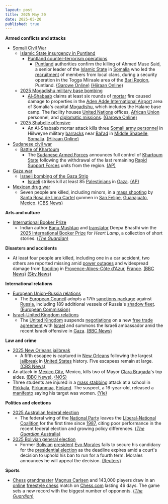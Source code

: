 ```yaml
---
layout: post
title: 2025 May 20
date: 2025-05-20
published: true
---
```



**Armed conflicts and attacks**

* [Somali Civil War](https://en.wikipedia.org/wiki/Somali_Civil_War_%282009%E2%80%93present%29 "Somali Civil War (2009–present)")
  + [Islamic State insurgency in Puntland](https://en.wikipedia.org/wiki/Islamic_State_insurgency_in_Puntland "Islamic State insurgency in Puntland")
    - [Puntland counter-terrorism operations](https://en.wikipedia.org/wiki/Puntland_counter-terrorism_operations "Puntland counter-terrorism operations")
      * [Puntland](https://en.wikipedia.org/wiki/Puntland "Puntland") authorities confirm the killing of Ahmed Muse Said, a senior leader of the [Islamic State](https://en.wikipedia.org/wiki/Islamic_State_%E2%80%93_Somalia_Province "Islamic State – Somalia Province") in [Somalia](https://en.wikipedia.org/wiki/Somalia "Somalia") who led the [recruitment](https://en.wikipedia.org/wiki/Recruitment "Recruitment") of members from local clans, during a security operation in the Togga Miiraale area of the [Bari Region](https://en.wikipedia.org/wiki/Bari_Region "Bari Region"), Puntland. [(Garowe Online)](https://www.garoweonline.com/en/news/somalia/somalia-puntland-announces-death-of-senior-isis-facilitator-in-cal-miskaad-mountains) [(Hiiraan Online)](https://www.hiiraan.com/news4/2025/May/201582/senior_isis_leader_killed_in_puntland_security_operation.aspx)
  + [2025 Mogadishu military base bombing](https://en.wikipedia.org/wiki/2025_Mogadishu_military_base_bombing "2025 Mogadishu military base bombing")
    - [Al-Shabaab](https://en.wikipedia.org/wiki/Al-Shabaab_%28militant_group%29 "Al-Shabaab (militant group)") claims at least six rounds of [mortar](https://en.wikipedia.org/wiki/Mortar_%28weapon%29 "Mortar (weapon)") fire caused damage to properties in the [Aden Adde International Airport](https://en.wikipedia.org/wiki/Aden_Adde_International_Airport "Aden Adde International Airport") area of Somalia's capital [Mogadishu](https://en.wikipedia.org/wiki/Mogadishu "Mogadishu"), which includes the Halane base camp. The facility houses [United Nations](https://en.wikipedia.org/wiki/United_Nations "United Nations") offices, [African Union](https://en.wikipedia.org/wiki/African_Union "African Union") personnel, and [diplomatic missions](https://en.wikipedia.org/wiki/List_of_diplomatic_missions_in_Somalia "List of diplomatic missions in Somalia"). [(Garowe Online)](https://www.garoweonline.com/en/news/somalia/somalia-mortar-attack-targets-mogadishu-international-airport-residents)
  + [2025 Shabelle offensive](https://en.wikipedia.org/wiki/2025_Shabelle_offensive "2025 Shabelle offensive")
    - An Al-Shabaab mortar attack kills three [Somali army personnel](https://en.wikipedia.org/wiki/Somali_Armed_Forces "Somali Armed Forces") in Hiilweyne military [barracks](https://en.wikipedia.org/wiki/Barracks "Barracks") near [Bal’ad](https://en.wikipedia.org/wiki/Balad%2C_Somalia "Balad, Somalia") in [Middle Shabelle](https://en.wikipedia.org/wiki/Middle_Shabelle "Middle Shabelle"), [Somalia](https://en.wikipedia.org/wiki/Somalia "Somalia"). [(Hiiraan Online)](https://www.hiiraan.com/news4/2025/May/201581/al_shabaab_launches_mortar_attack_on_halane_base_camp_in_mogadishu.aspx)
* [Sudanese civil war](https://en.wikipedia.org/wiki/Sudanese_civil_war_%282023%E2%80%93present%29 "Sudanese civil war (2023–present)")
  + [Battle of Khartoum](https://en.wikipedia.org/wiki/Battle_of_Khartoum_%282023%E2%80%932025%29 "Battle of Khartoum (2023–2025)")
    - The [Sudanese Armed Forces](https://en.wikipedia.org/wiki/Sudanese_Armed_Forces "Sudanese Armed Forces") announces full control of [Khartoum State](https://en.wikipedia.org/wiki/Khartoum_State "Khartoum State") following the withdrawal of the last remaining [Rapid Support Forces](https://en.wikipedia.org/wiki/Rapid_Support_Forces "Rapid Support Forces") units from the region. [(AP)](https://apnews.com/article/sudan-war-military-rsf-khartoum-1c03cd653fd667a3c4f5c489bb644193)
* [Gaza war](https://en.wikipedia.org/wiki/Gaza_war "Gaza war")
  + [Israeli bombing of the Gaza Strip](https://en.wikipedia.org/wiki/Israeli_bombing_of_the_Gaza_Strip "Israeli bombing of the Gaza Strip")
    - [Israeli](https://en.wikipedia.org/wiki/Israel_Defense_Forces "Israel Defense Forces") strikes kill at least 85 [Palestinians](https://en.wikipedia.org/wiki/Palestinians "Palestinians") in [Gaza](https://en.wikipedia.org/wiki/Gaza_Strip "Gaza Strip"). [(AP)](https://apnews.com/article/israel-palestinians-hamas-war-news-hostages-05-20-2025-402954f7424825ef73ad57f17a701fac)
* [Mexican drug war](https://en.wikipedia.org/wiki/Mexican_drug_war "Mexican drug war")
  + Seven people are killed, including minors, in a [mass shooting](https://en.wikipedia.org/wiki/Mass_shooting "Mass shooting") by [Santa Rosa de Lima Cartel](https://en.wikipedia.org/wiki/Santa_Rosa_de_Lima_Cartel "Santa Rosa de Lima Cartel") gunmen in [San Felipe](https://en.wikipedia.org/wiki/San_Felipe%2C_Guanajuato "San Felipe, Guanajuato"), [Guanajuato](https://en.wikipedia.org/wiki/Guanajuato "Guanajuato"), [Mexico](https://en.wikipedia.org/wiki/Mexico "Mexico"). [(CBS News)](https://www.cbsnews.com/news/mexico-mass-shooting-deaths-cartel-messages-guanajuato/)

**Arts and culture**

* [International Booker Prize](https://en.wikipedia.org/wiki/International_Booker_Prize "International Booker Prize")
  + Indian author [Banu Mushtaq](https://en.wikipedia.org/wiki/Banu_Mushtaq "Banu Mushtaq") and [translator](https://en.wikipedia.org/wiki/Translator "Translator") Deepa Bhasthi win the [2025 International Booker Prize](https://en.wikipedia.org/wiki/International_Booker_Prize#2025 "International Booker Prize") for *Heart Lamp*, a collection of short stories. [(*The Guardian*)](https://www.theguardian.com/books/2025/may/20/radical-translation-of-heart-lamp-by-banu-mushtaq-wins-international-booker-prize)

**Disasters and accidents**

* At least four people are killed, including one in a car accident, two others are reported missing amid [power outages](https://en.wikipedia.org/wiki/Power_outage "Power outage") and widespread damage from [flooding](https://en.wikipedia.org/wiki/Flooding "Flooding") in [Provence-Alpes-Côte d'Azur](https://en.wikipedia.org/wiki/Provence-Alpes-C%C3%B4te_d%27Azur "Provence-Alpes-Côte d'Azur"), [France](https://en.wikipedia.org/wiki/France "France"). [(BBC News)](https://www.bbc.com/news/articles/c8xgg82pr9no) [(Sky News)](https://news.sky.com/story/three-dead-and-two-missing-after-floods-hit-southern-france-reports-13371867)

**International relations**

* [European Union–Russia relations](https://en.wikipedia.org/wiki/European_Union%E2%80%93Russia_relations "European Union–Russia relations")
  + The [European Council](https://en.wikipedia.org/wiki/European_Council "European Council") adopts a 17th [sanctions package](https://en.wikipedia.org/wiki/International_sanctions_during_the_Russian_invasion_of_Ukraine "International sanctions during the Russian invasion of Ukraine") against [Russia](https://en.wikipedia.org/wiki/Russia "Russia"), including 189 additional vessels of Russia's [shadow fleet](https://en.wikipedia.org/wiki/Russian_shadow_fleet "Russian shadow fleet"). [(European Commission)](https://enlargement.ec.europa.eu/news/eu-adopts-17th-sanctions-package-against-russia-2025-05-20_en)
* [Israel–United Kingdom relations](https://en.wikipedia.org/wiki/Israel%E2%80%93United_Kingdom_relations "Israel–United Kingdom relations")
  + The [United Kingdom](https://en.wikipedia.org/wiki/United_Kingdom "United Kingdom") suspends [negotiations](https://en.wikipedia.org/wiki/Negotiation "Negotiation") on a new [free trade agreement](https://en.wikipedia.org/wiki/Free_trade_agreement "Free trade agreement") with [Israel](https://en.wikipedia.org/wiki/Israel "Israel") and summons the Israeli ambassador amid the recent Israeli offensive in [Gaza](https://en.wikipedia.org/wiki/Gaza_Strip "Gaza Strip"). [(BBC News)](https://www.bbc.com/news/live/cq8037dd3p9t)

**Law and crime**

* [2025 New Orleans jailbreak](https://en.wikipedia.org/wiki/2025_New_Orleans_jailbreak "2025 New Orleans jailbreak")
  + A fifth escapee is captured in [New Orleans](https://en.wikipedia.org/wiki/New_Orleans "New Orleans") following the largest [jailbreak](https://en.wikipedia.org/wiki/Jailbreak "Jailbreak") in [United States](https://en.wikipedia.org/wiki/United_States "United States") history. Five escapees remain at large. [(CBS News)](https://www.cbsnews.com/news/corey-boyd-new-orleans-inmate-captured-today/)
* An attack in [Mexico City](https://en.wikipedia.org/wiki/Mexico_City "Mexico City"), Mexico, kills two of Mayor [Clara Brugada](https://en.wikipedia.org/wiki/Clara_Brugada "Clara Brugada")'s top aides. [(BBC News)](https://www.bbc.com/news/articles/cyvmm275j1go), [(NOS)](https://nos.nl/artikel/2568086-twee-medewerkers-van-burgemeester-mexico-stad-op-klaarlichte-dag-doodgeschoten)
* Three students are injured in a [mass stabbing](https://en.wikipedia.org/wiki/Mass_stabbing "Mass stabbing") attack at a school in [Pirkkala](https://en.wikipedia.org/wiki/Pirkkala "Pirkkala"), [Pirkanmaa](https://en.wikipedia.org/wiki/Pirkanmaa "Pirkanmaa"), [Finland](https://en.wikipedia.org/wiki/Finland "Finland"). The suspect, a 16-year-old, released a [manifesto](https://en.wikipedia.org/wiki/Manifesto "Manifesto") saying his target was women. [(Yle)](https://yle.fi/a/74-20162911)

**Politics and elections**

* [2025 Australian federal election](https://en.wikipedia.org/wiki/2025_Australian_federal_election "2025 Australian federal election")
  + The federal wing of the [National Party](https://en.wikipedia.org/wiki/National_Party_of_Australia "National Party of Australia") leaves the [Liberal-National Coalition](https://en.wikipedia.org/wiki/Coalition_%28Australia%29 "Coalition (Australia)") for the first time since [1987](https://en.wikipedia.org/wiki/1987_Australian_federal_election "1987 Australian federal election"), citing poor performance in the recent federal election and growing policy differences. [(*The Guardian* Australia)](https://www.theguardian.com/australia-news/2025/may/20/nationals-leaving-split-coalition-liberal-party-australian-election)
* [2025 Bolivian general election](https://en.wikipedia.org/wiki/2025_Bolivian_general_election "2025 Bolivian general election")
  + Former [Bolivian](https://en.wikipedia.org/wiki/Politics_of_Bolivia "Politics of Bolivia") [president](https://en.wikipedia.org/wiki/President_of_Bolivia "President of Bolivia") [Evo Morales](https://en.wikipedia.org/wiki/Evo_Morales "Evo Morales") fails to secure his candidacy for the [presidential election](https://en.wikipedia.org/wiki/Presidential_election "Presidential election") as the deadline expires amid a court's decision to uphold his ban to run for a fourth term. Morales announces he will appeal the decision. [(Reuters)](https://www.reuters.com/world/americas/evo-morales-out-bolivian-presidential-race-candidate-deadline-expires-2025-05-20/)

**Sports**

* [Chess](https://en.wikipedia.org/wiki/Chess "Chess") [grandmaster](https://en.wikipedia.org/wiki/Grandmaster_%28chess%29 "Grandmaster (chess)") [Magnus Carlsen](https://en.wikipedia.org/wiki/Magnus_Carlsen "Magnus Carlsen") and 143,000 players draw in an [online](https://en.wikipedia.org/wiki/Online_chess "Online chess") [freestyle chess](https://en.wikipedia.org/wiki/Freestyle_chess "Freestyle chess") match on [Chess.com](https://en.wikipedia.org/wiki/Chess.com "Chess.com") lasting 46 days. The game sets a new record with the biggest number of opponents. [(*The Guardian*)](https://www.theguardian.com/sport/2025/may/20/chess-champion-magnus-carlsen-vs-the-world-match-ends-in-surprise-draw)
